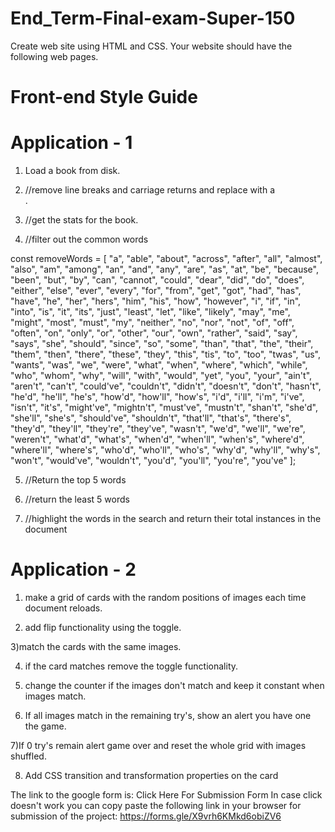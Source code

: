 # End_Term-Final-exam-Super-150
Create web site using HTML and CSS. Your website should have the following web pages.

# Front-end Style Guide

# Application - 1

1) Load a book from disk.

2) //remove line breaks and carriage returns and replace with a <br>.

3) //get the stats for the book.

4) //filter out the common words

const removeWords = [ "a", "able", "about", "across", "after", "all", "almost", "also", "am", "among", "an", "and", "any", "are", "as", "at", "be", "because", "been", "but", "by", "can", "cannot", "could", "dear", "did", "do", "does", "either", "else", "ever", "every", "for", "from", "get", "got", "had", "has", "have", "he", "her", "hers", "him", "his", "how", "however", "i", "if", "in", "into", "is", "it", "its", "just", "least", "let", "like", "likely", "may", "me", "might", "most", "must", "my", "neither", "no", "nor", "not", "of", "off", "often", "on", "only", "or", "other", "our", "own", "rather", "said", "say", "says", "she", "should", "since", "so", "some", "than", "that", "the", "their", "them", "then", "there", "these", "they", "this", "tis", "to", "too", "twas", "us", "wants", "was", "we", "were", "what", "when", "where", "which", "while", "who", "whom", "why", "will", "with", "would", "yet", "you", "your", "ain't", "aren't", "can't", "could've", "couldn't", "didn't", "doesn't", "don't", "hasn't", "he'd", "he'll", "he's", "how'd", "how'll", "how's", "i'd", "i'll", "i'm", "i've", "isn't", "it's", "might've", "mightn't", "must've", "mustn't", "shan't", "she'd", "she'll", "she's", "should've", "shouldn't", "that'll", "that's", "there's", "they'd", "they'll", "they're", "they've", "wasn't", "we'd", "we'll", "we're", "weren't", "what'd", "what's", "when'd", "when'll", "when's", "where'd", "where'll", "where's", "who'd", "who'll", "who's", "why'd", "why'll", "why's", "won't", "would've", "wouldn't", "you'd", "you'll", "you're", "you've" ];

5) //Return the top 5 words

6) //return the least 5 words

7) //highlight the words in the search and return their total instances in the document

# Application - 2

1) make a grid of cards with the random positions of images each time document reloads.

2) add flip functionality using the toggle.

3)match the cards with the same images.

4) if the card matches remove the toggle functionality.

5) change the counter if the images don't match and keep it constant when images match.

6) If all images match in the remaining try's, show an alert you have one the game.

7)If 0 try's remain alert game over and reset the whole grid with images shuffled.

8) Add CSS transition and transformation properties on the card

The link to the google form is: Click Here For Submission Form
In case click doesn't work you can copy paste the following link in your browser for submission of the project:
https://forms.gle/X9vrh6KMkd6obiZV6
